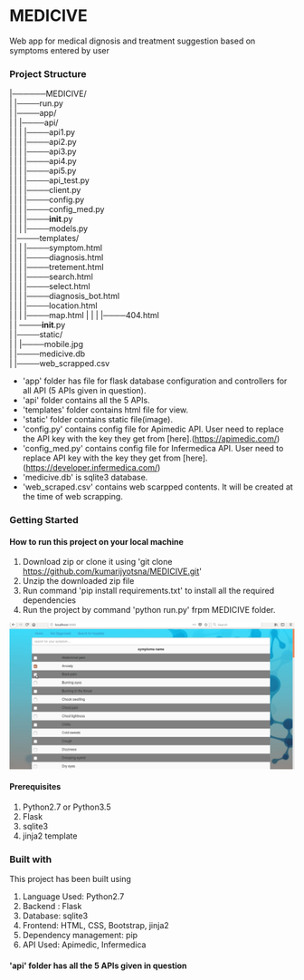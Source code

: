 # MEDICIVE
Web app for medical dignosis and treatment suggestion based on symptoms entered by user

### Project Structure
|──────MEDICIVE/  
| |────run.py  
| |────app/    
| | |────api/  
| | | |────api1.py   
| | | |────api2.py   
| | | |────api3.py   
| | | |────api4.py   
| | | |────api5.py   
| | | |────api_test.py   
| | | |────client.py   
| | | |────config.py   
| | | |────config_med.py   
| | | |────__init__.py   
| | | |────models.py   
| |────templates/  
| | | |────symptom.html  
| | | |────diagnosis.html  
| | | |────tretement.html  
| | | |────search.html  
| | | |────select.html  
| | | |────diagnosis_bot.html  
| | | |────location.html  
| | | |────map.html 
| | | |────404.html  
| | ────__init__.py  
| |────static/    
| | |────mobile.jpg        
| |────medicive.db  
| |────web_scrapped.csv  

- 'app' folder has file for flask database configuration and controllers for all API (5 APIs given in question).
- 'api' folder contains all the 5 APIs.
- 'templates' folder contains html file for view.
- 'static' folder contains static file(image).
- 'config.py' contains config file for Apimedic API. User need to replace the API key with the key they get from [here].(https://apimedic.com/)
- 'config_med.py' contains config file for Infermedica API. User need to replace API key with the key they get from [here].(https://developer.infermedica.com/)
- 'medicive.db' is sqlite3 database.
- 'web_scraped.csv' contains web scarpped contents. It will be created at the time of web scrapping.

### Getting Started

#### How to run this project on your local machine 
1) Download zip or clone it using 'git clone https://github.com/kumarijyotsna/MEDICIVE.git'
2) Unzip the downloaded zip file
3) Run command 'pip install requirements.txt' to install all the required dependencies
4) Run the project by command 'python run.py' frpm MEDICIVE folder.

![](app.gif)

#### Prerequisites
1) Python2.7 or Python3.5
2) Flask
3) sqlite3
4) jinja2 template

### Built with
This project has been built using 
1) Language Used: Python2.7
2) Backend : Flask
3) Database: sqlite3
4) Frontend: HTML, CSS, Bootstrap, jinja2
5) Dependency management: pip
6) API Used: Apimedic, Infermedica


#### 'api' folder has all the 5 APIs given in question






